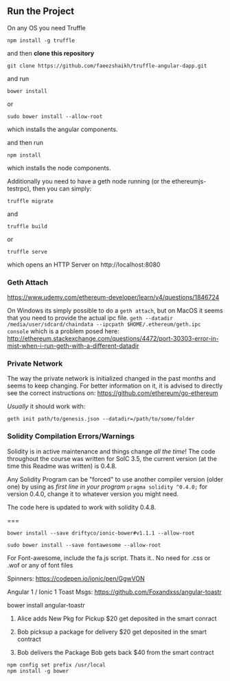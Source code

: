 

## Run the Project

On any OS you need Truffle

```
npm install -g truffle
```

and then **clone this repository**
```
git clone https://github.com/faeezshaikh/truffle-angular-dapp.git
```
and run

```
bower install
```

or

```
sudo bower install --allow-root
```

which installs the angular components.

and then run

```
npm install
```

which installs the node components.

Additionally you need to have a geth node running (or the ethereumjs-testrpc), then you can simply:

```
truffle migrate
```

and

```
truffle build
```

or

```
truffle serve
```

which opens an HTTP Server on http://localhost:8080


### Geth Attach

https://www.udemy.com/ethereum-developer/learn/v4/questions/1846724

On Windows its simply possible to do a `geth attach`, but on MacOS it seems that you need to provide the actual ipc file. `geth --datadir /media/user/sdcard/chaindata --ipcpath $HOME/.ethereum/geth.ipc console` which is a problem posed here: http://ethereum.stackexchange.com/questions/4472/port-30303-error-in-mist-when-i-run-geth-with-a-different-datadir


### Private Network
The way the private network is initialized changed in the past months and seems to keep changing. For better information on it, it is advised to directly see the correct instructions on:
https://github.com/ethereum/go-ethereum

_Usually_ it should work with:
```
geth init path/to/genesis.json --datadir=/path/to/some/folder
```


### Solidity Compilation Errors/Warnings
Solidity is in active maintenance and things change _all the time_! The code throughout the course was written for SolC 3.5, the current version (at the time this Readme was written) is 0.4.8.

Any Solidity Program can be "forced" to use another compiler version (older one) by using as _first line in your program_
`pragma solidity ^0.4.0;` for version 0.4.0, change it to whatever version you might need.

The code here is updated to work with solidity 0.4.8.




===

```
bower install --save driftyco/ionic-bower#v1.1.1 --allow-root
```

```
sudo bower install --save fontawesome --allow-root
```

For Font-awesome, include the fa.js script. Thats it.. No need for .css or .wof or any of font files


Spinners: https://codepen.io/ionic/pen/GgwVON

   <ion-spinner icon="ripple" class="spinner-assertive"></ion-spinner>

Angular 1 / Ionic 1 Toast Msgs: https://github.com/Foxandxss/angular-toastr
   

   bower install angular-toastr



1. Alice adds New Pkg for Pickup
    $20 get deposited in the smart conract
    
    

2. Bob picksup a package for delivery
    $20 get deposited in the smart contract


3. Bob delivers the Package
    Bob gets back $40 from the smart contract


```
npm config set prefix /usr/local
npm install -g bower

```
